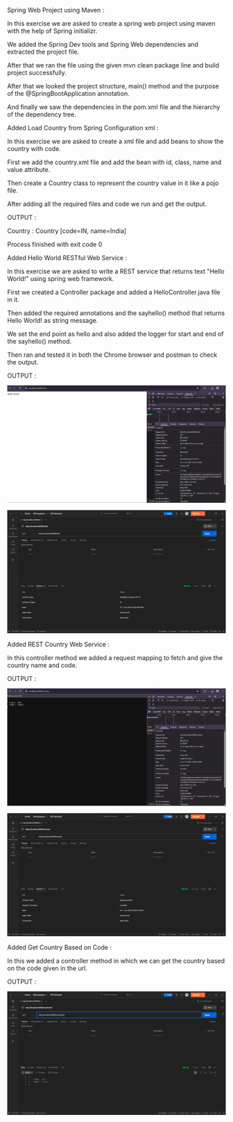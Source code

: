 Spring Web Project using Maven :

In this exercise we are asked to create a spring web project using maven with the help of Spring initializr.

We added the Spring Dev tools and Spring Web dependencies and extracted the project file.

After that we ran the file using the given mvn clean package line and build project successfully.

After that we looked the project structure, main() method and the purpose of the @SpringBootApplication annotation.

And finally we saw the dependencies in the pom.xml file and the hierarchy of the dependency tree.


Added Load Country from Spring Configuration xml :


In this exercise we are asked to create a xml file and add beans to show the country with code.

First we add the country.xml file and add the bean with id, class, name and value attribute.

Then create a Country class to represent the country value in it like a pojo file.

After adding all the required files and code we run and get the output.


OUTPUT :


Country : Country [code=IN, name=India]

Process finished with exit code 0



Added Hello World RESTful Web Service :

In this exercise we are asked to write a REST service that returns text "Hello World!" using spring web framework.

First we created a Controller package and added a HelloController.java file in it.

Then added the required annotations and the sayhello() method that returns Hello World! as string message.

We set the end point as hello and also added the logger for start and end of the sayhello() method.

Then ran and tested it in both the Chrome browser and postman to check the output.

OUTPUT :

![img_5.png](img_5.png)

![img_6.png](img_6.png)

Added REST Country Web Service :

In this controller method we added a request mapping to fetch and give the country name and code.

OUTPUT :

![img_7.png](img_7.png)

![img_2.png](img_2.png)


Added Get Country Based on Code :

In this we added a controller method in which we can get the country based on the code given in the url.


OUTPUT :

![img.png](img.png)